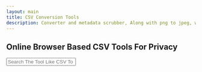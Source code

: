 ```yaml
---
layout: main
title: CSV Conversion Tools
description: Converter and metadata scrubber, Along with png to jpeg, wav to mp3, Recet Image & Much more;
---
```


<section style="width: 100%;">
    <h1>Online Browser Based CSV Tools For Privacy</h1>
<div class="search-container">
   <i class="fas fa-search search-icon"></i>
   <input type="text" class="search-bar" id="searchInput" placeholder="Search The Tool Like CSV To SQL ....">
</div>

<div class="container">
<div class="tool-grid" id="toolsGrid">
</div>
</div>

<script src="/assets/js/csv-tools.js"></script>
